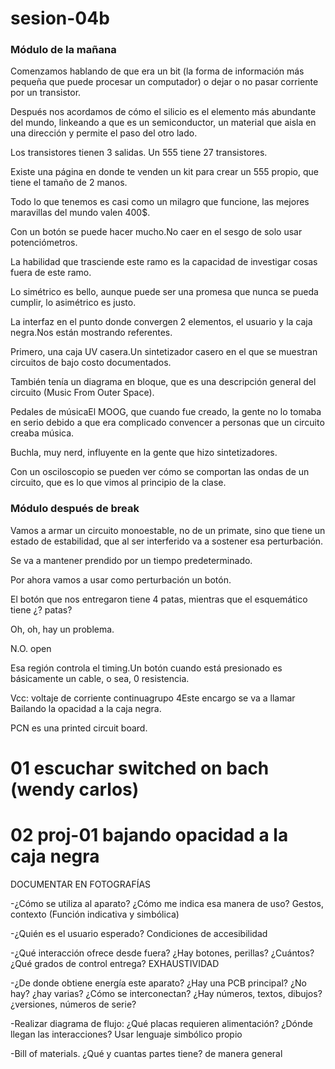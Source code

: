 # sesion-04b
### Módulo de la mañana

Comenzamos hablando de que era un bit (la forma de información más pequeña que puede procesar un computador) o dejar o no pasar corriente por un transistor.

Después nos acordamos de cómo el silicio es el elemento más abundante del mundo, linkeando a que es un semiconductor, un material que aisla en una dirección y permite el paso del otro lado.

Los transistores tienen 3 salidas.
Un 555 tiene 27 transistores.

Existe una página en donde te venden un kit para crear un 555 propio, que tiene el tamaño de 2 manos.

Todo lo que tenemos es casi como un milagro que funcione, las mejores maravillas del mundo valen 400$.

Con un botón se puede hacer mucho.No caer en el sesgo de solo usar potenciómetros.

La habilidad que trasciende este ramo es la capacidad de investigar cosas fuera de este ramo.

Lo simétrico es bello, aunque puede ser una promesa que nunca se pueda cumplir, lo asimétrico es justo.

La interfaz en el punto donde convergen 2 elementos, el usuario y la caja negra.Nos están mostrando referentes.

Primero, una caja UV casera.Un sintetizador casero en el que se muestran circuitos de bajo costo documentados.

También tenía un diagrama en bloque, que es una descripción general del circuito (Music From Outer Space).

Pedales de músicaEl MOOG, que cuando fue creado, la gente no lo tomaba en serio debido a que era complicado convencer a personas que un circuito creaba música.

Buchla, muy nerd, influyente en la gente que hizo sintetizadores.

Con un osciloscopio se pueden ver cómo se comportan las ondas de un circuito, que es lo que vimos al principio de la clase.

### Módulo después de break

Vamos a armar un circuito monoestable, no de un primate, sino que tiene un estado de estabilidad, que al ser interferido va a sostener esa perturbación.

Se va a mantener prendido por un tiempo predeterminado.

Por ahora vamos a usar como perturbación un botón.

El botón que nos entregaron tiene 4 patas, mientras que el esquemático tiene ¿? patas?

Oh, oh, hay un problema.

N.O. open

Esa región controla el timing.Un botón cuando está presionado es básicamente un cable, o sea, 0 resistencia.

Vcc: voltaje de corriente continuagrupo 4Este encargo se va a llamar Bailando la opacidad a la caja negra.

PCN es una printed circuit board.


# 01 escuchar switched on bach (wendy carlos)

# 02 proj-01 bajando opacidad a la caja negra
DOCUMENTAR EN FOTOGRAFÍAS

-¿Cómo se utiliza al aparato? ¿Cómo me indica esa manera de uso? Gestos, contexto (Función indicativa y simbólica)  

-¿Quién es el usuario esperado? Condiciones de accesibilidad  

-¿Qué interacción ofrece desde fuera? ¿Hay botones, perillas? ¿Cuántos? ¿Qué grados de control entrega? EXHAUSTIVIDAD  

-¿De donde obtiene energía este aparato? ¿Hay una PCB principal? ¿No hay? ¿hay varias? ¿Cómo se interconectan? ¿Hay números, textos, dibujos? ¿versiones, números de serie?  

-Realizar diagrama de flujo: ¿Qué placas requieren alimentación? ¿Dónde llegan las interacciones? Usar lenguaje simbólico propio  

-Bill of materials. ¿Qué y cuantas partes tiene? de manera general

